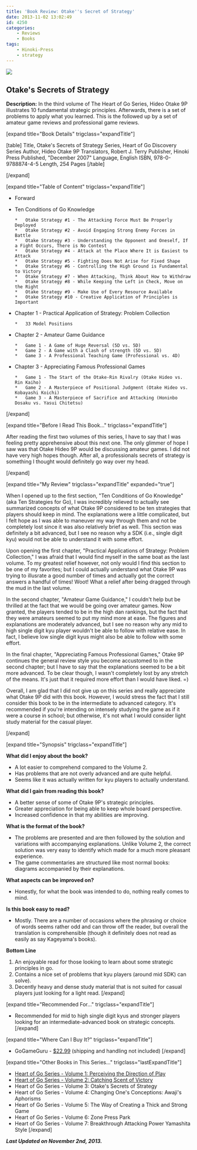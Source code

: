 ```yaml
---
title: 'Book Review: Otake''s Secret of Strategy'
date: 2013-11-02 13:02:49
id: 4250
categories:
	- Reviews
	- Books
tags:
	- Hinoki-Press
	- strategy
---
```


![](/images/2013/10/heartofgov3cover.jpg)

## Otake's Secrets of Strategy

**Description:** In the third volume of The Heart of Go Series, Hideo Otake 9P illustrates 10 fundamental strategic principles. Afterwards, there is a set of problems to apply what you learned. This is the followed up by a set of amateur game reviews and professional game reviews.

<!--more-->

[expand title="Book Details" trigclass="expandTitle"]

[table]
Title, Otake's Secrets of Strategy
Series, Heart of Go Discovery Series
Author, Hideo Otake 9P
Translators, Robert J. Terry
Publisher, Hinoki Press
Published, "December 2007"
Language, English
ISBN, 978-0-9788874-4-5
Length, 254 Pages
[/table]

[/expand]

[expand title="Table of Content" trigclass="expandTitle"]

*   Forward
*   Ten Conditions of Go Knowledge

		*   Otake Strategy #1 - The Attacking Force Must Be Properly Deployed
		*   Otake Strategy #2 - Avoid Engaging Strong Enemy Forces in Battle
		*   Otake Strategy #3 - Understanding the Opponent and Oneself, If a Fight Occurs, There is No Contest
		*   Otake Strategy #4 - Attack at the Place Where It is Easiest to Attack
		*   Otake Strategy #5 - Fighting Does Not Arise for Fixed Shape
		*   Otake Strategy #6 - Controlling the High Ground is Fundamental to Victory
		*   Otake Strategy #7 - When Attacking, Think About How to Withdraw
		*   Otake Strategy #8 - While Keeping the Left in Check, Move on the Right
		*   Otake Strategy #9 - Make Use of Every Resource Available
		*   Otake Strategy #10 - Creative Application of Principles is Important

*   Chapter 1 - Practical Application of Strategy: Problem Collection

		*   33 Model Positions

*   Chapter 2 - Amateur Game Guidance

		*   Game 1 - A Game of Huge Reversal (5D vs. 5D)
		*   Game 2 - A Game with a Clash of strength (5D vs. 5D)
		*   Game 3 - A Professional Teaching Game (Professional vs. 4D)

*   Chapter 3 - Appreciating Famous Professional Games

		*   Game 1 - The Start of the Otake-Rin Rivalry (Otake Hideo vs. Rin Kaiho)
		*   Game 2 - A Masterpiece of Positional Judgment (Otake Hideo vs. Kobayashi Koichi)
		*   Game 3 - A Masterpiece of Sacrifice and Attacking (Honinbo Dosaku vs. Yasui Chitetsu)
[/expand]

[expand title="Before I Read This Book..." trigclass="expandTitle"]

After reading the first two volumes of this series, I have to say that I was feeling pretty apprehensive about this next one. The only glimmer of hope I saw was that Otake Hideo 9P would be discussing amateur games. I did not have very high hopes though. After all, a professionals secrets of strategy is something I thought would definitely go way over my head.

[/expand]

[expand title="My Review" trigclass="expandTitle" expanded="true"]

When I opened up to the first section, "Ten Conditions of Go Knowledge" (aka Ten Strategies for Go), I was incredibly relieved to actually see summarized concepts of what Otake 9P considered to be ten strategies that players should keep in mind. The explanations were a little complicated, but I felt hope as I was able to maneuver my way through them and not be completely lost since it was also relatively brief as well. This section was definitely a bit advanced, but I see no reason why a SDK (i.e., single digit kyu) would not be able to understand it with some effort.

Upon opening the first chapter, "Practical Applications of Strategy: Problem Collection," I was afraid that I would find myself in the same boat as the last volume. To my greatest relief however, not only would I find this section to be one of my favorites; but I could actually understand what Otake 9P was trying to illusrate a good number of times and actually got the correct answers a handful of times! Woot! What a relief after being dragged through the mud in the last volume.

In the second chapter, "Amateur Game Guidance," I couldn't help but be thrilled at the fact that we would be going over amateur games. Now granted, the players tended to be in the high dan rankings, but the fact that they were amateurs seemed to put my mind more at ease. The figures and explanations are moderately advanced, but I see no reason why any mid to high single digit kyu player wouldn't be able to follow with relative ease. In fact, I believe low single digit kyus might also be able to follow with some effort.

In the final chapter, "Appreciating Famous Professional Games," Otake 9P continues the general review style you become accustomed to in the second chapter; but I have to say that the explanations seemed to be a bit more advanced. To be clear though, I wasn't completely lost by any stretch of the means. It's just that it required more effort than I would have liked. =)

Overall, I am glad that I did not give up on this series and really appreciate what Otake 9P did with this book. However, I would stress the fact that I still consider this book to be in the intermediate to advanced category. It's recommended if you're intending on intensely studying the game as if it were a course in school; but otherwise, it's not what I would consider light study material for the casual player.

[/expand]

[expand title="Synopsis" trigclass="expandTitle"]

**What did I enjoy about the book?**

*   A lot easier to comprehend compared to the Volume 2.
*   Has problems that are not overly advanced and are quite helpful.
*   Seems like it was actually written for kyu players to actually understand.

**What did I gain from reading this book?**

*   A better sense of some of Otake 9P's strategic principles.
*   Greater appreciation for being able to keep whole board perspective.
*   Increased confidence in that my abilities are improving.

**What is the format of the book?**

*   The problems are presented and are then followed by the solution and variations with accompanying explanations. Unlike Volume 2, the correct solution was very easy to identify which made for a much more pleasant experience.
*   The game commentaries are structured like most normal books: diagrams accompanied by their explanations.

**What aspects can be improved on?**

*   Honestly, for what the book was intended to do, nothing really comes to mind.

**Is this book easy to read?**

*   Mostly. There are a number of occasions where the phrasing or choice of words seems rather odd and can throw off the reader, but overall the translation is comprehensible (though it definitely does not read as easily as say Kageyama's books).

**Bottom Line**

1.  An enjoyable read for those looking to learn about some strategic principles in go.
2.  Contains a nice set of problems that kyu players (around mid SDK) can solve).
3.  Decently heavy and dense study material that is not suited for casual players just looking for a light read.
[/expand]

[expand title="Recommended For..." trigclass="expandTitle"]

*   Recommended for mid to high single digit kyus and stronger players looking for an intermediate-advanced book on strategic concepts.
[/expand]

[expand title="Where Can I Buy It?" trigclass="expandTitle"]

*   GoGameGuru - [$22.99](http://shop.gogameguru.com/otakes-secrets-of-strategy/?acc=e4da3b7fbbce2345d7772b0674a318d5) (shipping and handling not included)
[/expand]

[expand title="Other Books in This Series..." trigclass="lastExpandTitle"]

*   [Heart of Go Series - Volume 1: Perceiving the Direction of Play](http://www.bengozen.com/book-review-perceiving-direction-play/ "Book Review: Perceiving the Direction of Play")
*   [Heart of Go Series - Volume 2: Catching Scent of Victory](http://www.bengozen.com/book-review-scent-victory/ "Book Review: Scent of Victory")
*   Heart of Go Series - Volume 3: Otake's Secrets of Strategy
*   Heart of Go Series - Volume 4: Changing One's Conceptions: Awaji's Aphorisms
*   Heart of Go Series - Volume 5: The Way of Creating a Thick and Strong Game
*   Heart of Go Series - Volume 6: Zone Press Park
*   Heart of Go Series - Volume 7: Breakthrough Attacking Power Yamashita Style
[/expand]

_**Last Updated on November 2nd, 2013.**_